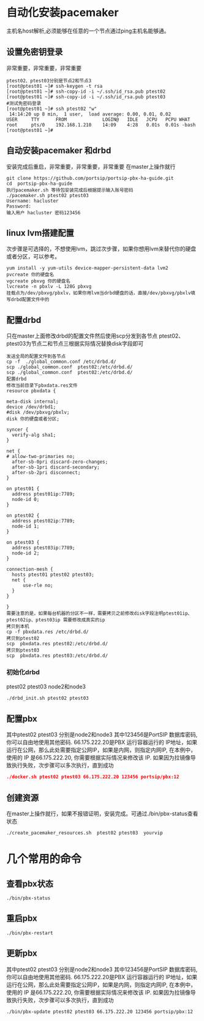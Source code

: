 # 自动化安装pacemaker
主机名host解析,必须能够在任意的一个节点通过ping主机名能够通。
## 设置免密钥登录
非常重要，非常重要，非常重要
```
ptest02、ptest03分别是节点2和节点3 
[root@ptest01 ~]# ssh-keygen -t rsa
[root@ptest01 ~]# ssh-copy-id -i ~/.ssh/id_rsa.pub ptest02
[root@ptest01 ~]# ssh-copy-id -i ~/.ssh/id_rsa.pub ptest03
#测试免密码登录
[root@ptest01 ~]# ssh ptest02 "w"
 14:14:20 up 8 min,  1 user,  load average: 0.00, 0.01, 0.02
USER     TTY      FROM             LOGIN@   IDLE   JCPU   PCPU WHAT
root     pts/0    192.168.1.210    14:09    4:28   0.01s  0.01s -bash
[root@ptest01 ~]# 

```
## 自动安装pacemaker 和drbd
安装完成后重启，非常重要，非常重要，非常重要 在master上操作就行
```
git clone https://github.com/portsip/portsip-pbx-ha-guide.git
cd  portsip-pbx-ha-guide
执行pacemaker.sh 等待包安装完成后根据提示输入账号密码
./pacemaker.sh ptest02 ptest03
Username: hacluster
Password: 
输入用户 hacluster 密码123456
```
## linux lvm搭建配置
次步骤是可选择的，不想使用lvm，跳过次步骤，如果你想用lvm来替代你的硬盘或者分区，可以参考。
```
yum install -y yum-utils device-mapper-persistent-data lvm2
pvcreate 你的硬盘名
vgcreate pbxvg 你的硬盘名
lvcreate -n pbxlv -L 128G pbxvg
挂载点为/dev/pbxvg/pbxlv，如果你用lvm当drbd硬盘的话，直接/dev/pbxvg/pbxlv填写drbd配置文件中的
```
## 配置drbd
只在master上面修改drbd的配置文件然后使用scp分发到各节点 ptest02、ptest03为节点二和节点三根据实际情况替换disk字段即可
```
发送全局的配置文件到各节点
cp -f  ./global_common.conf /etc/drbd.d/
scp ./global_common.conf  ptest02:/etc/drbd.d/
scp ./global_common.conf  ptest02:/etc/drbd.d/
配置drbd
修改当前目录下pbxdata.res文件
resource pbxdata {

meta-disk internal;
device /dev/drbd1;
#disk /dev/pbxvg/pbxlv;
disk 你的硬盘或者分区;

syncer {
  verify-alg sha1;
}

net {
# allow-two-primaries no;
  after-sb-0pri discard-zero-changes;
  after-sb-1pri discard-secondary;
  after-sb-2pri disconnect;
}

on ptest01 {
  address ptest01ip:7789;
  node-id 0;
}

on ptest02 {
  address ptest02ip:7789;
  node-id 1;
}

on ptest03 {
  address ptest03ip:7789;
  node-id 2;
}

connection-mesh {
  hosts ptest01 ptest02 ptest03;
  net {
      use-rle no;
  }
}

}
需要注意的是，如果每台机器的分区不一样，需要拷贝之前修改disk字段注明ptest01ip、ptest02ip、ptest03ip 需要修改成真实的ip
拷贝到本机
cp -f pbxdata.res /etc/drbd.d/
拷贝到ptest02
scp  pbxdata.res ptest02:/etc/drbd.d/
拷贝到ptest03
scp  pbxdata.res ptest03:/etc/drbd.d/
```
### 初始化drbd
ptest02 ptest03 node2和node3
```
./drbd_init.sh ptest02 ptest03
```


## 配置pbx
其中ptest02 ptest03 分别是node2和node3
其中123456是PortSIP 数据库密码, 你可以自由地使用其他密码.
66.175.222.20是PBX 运行容器运行的 IP地址，如果运行在公网，那么此处需要指定公网IP，如果是内网，则指定内网IP, 在本例中，使用的 IP 是66.175.222.20, 你需要根据实际情况来修改该 IP.
如果因为拉镜像导致执行失败，次步骤可以多次执行，直到成功
```json
./docker.sh ptest02 ptest03 66.175.222.20 123456 portsip/pbx:12
```
## 创建资源
在master上操作就行，如果不报错证明，安装完成。可通过./bin/pbx-status查看状态
```
./create_pacemaker_resources.sh  ptest02 ptest03  yourvip
```
# 几个常用的命令
## 查看pbx状态
```
./bin/pbx-status
```
## 重启pbx

```
./bin/pbx-restart
```
## 更新pbx

其中ptest02 ptest03 分别是node2和node3
其中123456是PortSIP 数据库密码, 你可以自由地使用其他密码.
66.175.222.20是PBX 运行容器运行的 IP地址，如果运行在公网，那么此处需要指定公网IP，如果是内网，则指定内网IP, 在本例中，使用的 IP 是66.175.222.20, 你需要根据实际情况来修改该 IP.
如果因为拉镜像导致执行失败，次步骤可以多次执行，直到成功
```
./bin/pbx-update ptest02 ptest03 66.175.222.20 123456 portsip/pbx:12
```
